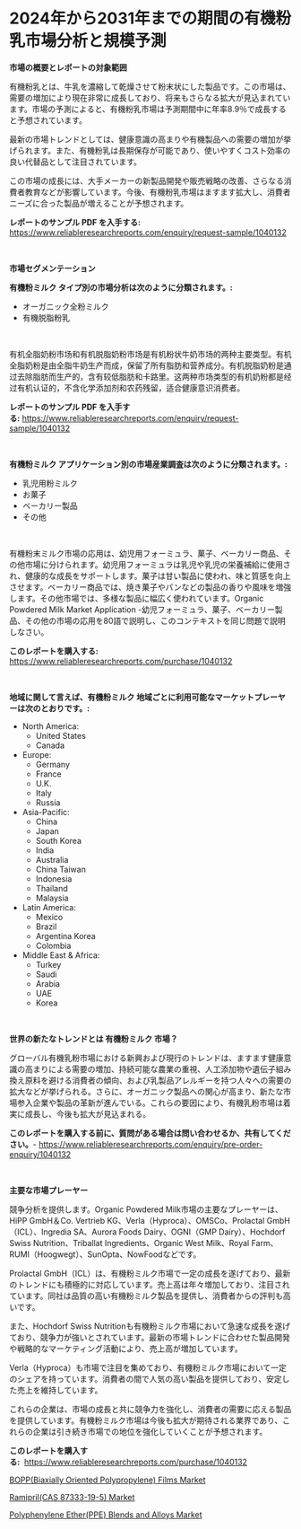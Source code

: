 <p><h1>2024年から2031年までの期間の有機粉乳市場分析と規模予測</h1></p><p><strong>市場の概要とレポートの対象範囲</strong></p>
<p><p>有機粉乳とは、牛乳を濃縮して乾燥させて粉末状にした製品です。この市場は、需要の増加により現在非常に成長しており、将来もさらなる拡大が見込まれています。市場の予測によると、有機粉乳市場は予測期間中に年率8.9％で成長すると予想されています。</p><p>最新の市場トレンドとしては、健康意識の高まりや有機製品への需要の増加が挙げられます。また、有機粉乳は長期保存が可能であり、使いやすくコスト効率の良い代替品として注目されています。</p><p>この市場の成長には、大手メーカーの新製品開発や販売戦略の改善、さらなる消費者教育などが影響しています。今後、有機粉乳市場はますます拡大し、消費者ニーズに合った製品が増えることが予想されます。</p></p>
<p><strong>レポートのサンプル PDF を入手する:</strong> <a href="https://www.reliableresearchreports.com/enquiry/request-sample/1040132">https://www.reliableresearchreports.com/enquiry/request-sample/1040132</a></p>
<p>&nbsp;</p>
<p><strong>市場セグメンテーション</strong></p>
<p><strong>有機粉ミルク タイプ別の市場分析は次のように分類されます。:</strong></p>
<p><ul><li>オーガニック全粉ミルク</li><li>有機脱脂粉乳</li></ul></p>
<p>&nbsp;</p>
<p><p>有机全脂奶粉市场和有机脱脂奶粉市场是有机粉状牛奶市场的两种主要类型。有机全脂奶粉是由全脂牛奶生产而成，保留了所有脂肪和营养成分。有机脱脂奶粉是通过去除脂肪而生产的，含有较低脂肪和卡路里。这两种市场类型的有机奶粉都是经过有机认证的，不含化学添加剂和农药残留，适合健康意识消费者。</p></p>
<p><strong>レポートのサンプル PDF を入手する:</strong>&nbsp;<a href="https://www.reliableresearchreports.com/enquiry/request-sample/1040132">https://www.reliableresearchreports.com/enquiry/request-sample/1040132</a></p>
<p>&nbsp;</p>
<p><strong> 有機粉ミルク アプリケーション別の市場産業調査は次のように分類されます。:</strong></p>
<p><ul><li>乳児用粉ミルク</li><li>お菓子</li><li>ベーカリー製品</li><li>その他</li></ul></p>
<p>&nbsp;</p>
<p><p>有機粉末ミルク市場の応用は、幼児用フォーミュラ、菓子、ベーカリー商品、その他市場に分けられます。幼児用フォーミュラは乳児や乳児の栄養補給に使用され、健康的な成長をサポートします。菓子は甘い製品に使われ、味と質感を向上させます。ベーカリー商品では、焼き菓子やパンなどの製品の香りや風味を増強します。その他市場では、多様な製品に幅広く使われています。Organic Powdered Milk Market Application -幼児フォーミュラ、菓子、ベーカリー製品、その他の市場の応用を80語で説明し、このコンテキストを同じ問題で説明しなさい。</p></p>
<p><strong>このレポートを購入する:</strong>&nbsp; <a href="https://www.reliableresearchreports.com/purchase/1040132">https://www.reliableresearchreports.com/purchase/1040132</a></p>
<p>&nbsp;</p>
<p><strong>地域に関して言えば、有機粉ミルク 地域ごとに利用可能なマーケットプレーヤーは次のとおりです。:</strong></p>
<p><ul>
    <li>
        North America:
        <ul>
            <li>United States</li>
            <li>Canada</li>
        </ul>
    </li>
    <li>
        Europe:
        <ul>
            <li>Germany</li>
            <li>France</li>
            <li>U.K.</li>
            <li>Italy</li>
            <li>Russia</li>
        </ul>
    </li>
    <li>
        Asia-Pacific:
        <ul>
            <li>China</li>
            <li>Japan</li>
            <li>South Korea</li>
            <li>India</li>
            <li>Australia</li>
            <li>China Taiwan</li>
            <li>Indonesia</li>
            <li>Thailand</li>
            <li>Malaysia</li>
        </ul>
    </li>
    <li>
        Latin America:
        <ul>
            <li>Mexico</li>
            <li>Brazil</li>
            <li>Argentina Korea</li>
            <li>Colombia</li>
        </ul>
    </li>
    <li>
        Middle East & Africa:
        <ul>
            <li>Turkey</li>
            <li>Saudi</li>
            <li>Arabia</li>
            <li>UAE</li>
            <li>Korea</li>
        </ul>
    </li>
    </ul></p>
<p>&nbsp;</p>
<p><strong>世界の新たなトレンドとは 有機粉ミルク 市場？</strong></p>
<p><p>グローバル有機乳粉市場における新興および現行のトレンドは、ますます健康意識の高まりによる需要の増加、持続可能な農業の重視、人工添加物や遺伝子組み換え原料を避ける消費者の傾向、および乳製品アレルギーを持つ人々への需要の拡大などが挙げられる。さらに、オーガニック製品への関心が高まり、新たな市場参入企業や製品の革新が進んでいる。これらの要因により、有機乳粉市場は着実に成長し、今後も拡大が見込まれる。</p></p>
<p><strong>このレポートを購入する前に、質問がある場合は問い合わせるか、共有してください。</strong>- <a href="https://www.reliableresearchreports.com/enquiry/pre-order-enquiry/1040132">https://www.reliableresearchreports.com/enquiry/pre-order-enquiry/1040132</a></p>
<p>&nbsp;</p>
<p><strong>主要な市場プレーヤー</strong></p>
<p><p>競争分析を提供します。Organic Powdered Milk市場の主要なプレーヤーは、HiPP GmbH＆Co. Vertrieb KG、Verla（Hyproca）、OMSCo、Prolactal GmbH（ICL）、Ingredia SA、Aurora Foods Dairy、OGNI（GMP Dairy）、Hochdorf Swiss Nutrition、Triballat Ingredients、Organic West Milk、Royal Farm、RUMI（Hoogwegt）、SunOpta、NowFoodなどです。</p><p>Prolactal GmbH（ICL）は、有機粉ミルク市場で一定の成長を遂げており、最新のトレンドにも積極的に対応しています。売上高は年々増加しており、注目されています。同社は品質の高い有機粉ミルク製品を提供し、消費者からの評判も高いです。</p><p>また、Hochdorf Swiss Nutritionも有機粉ミルク市場において急速な成長を遂げており、競争力が強いとされています。最新の市場トレンドに合わせた製品開発や戦略的なマーケティング活動により、売上高が増加しています。</p><p>Verla（Hyproca）も市場で注目を集めており、有機粉ミルク市場において一定のシェアを持っています。消費者の間で人気の高い製品を提供しており、安定した売上を維持しています。</p><p>これらの企業は、市場の成長と共に競争力を強化し、消費者の需要に応える製品を提供しています。有機粉ミルク市場は今後も拡大が期待される業界であり、これらの企業は引き続き市場での地位を強化していくことが予想されます。</p></p>
<p><strong>このレポートを購入する:</strong>&nbsp;&nbsp;<a href="https://www.reliableresearchreports.com/purchase/1040132">https://www.reliableresearchreports.com/purchase/1040132</a></p>
<p><p><a href="https://view.publitas.com/reportprime-1/insights-into-bopp-biaxially-oriented-polypropylene-films-market-size-analysing-market-share-trends-and-growth-from-2023-to-2030/">BOPP(Biaxially Oriented Polypropylene) Films Market</a></p><p><a href="https://view.publitas.com/reportprime-1/ramipril-cas-87333-19-5-market-size-furnishes-valuable-information-encompassing-market-share-market-trends-and-projections-spanning-from-2023-to-2030/">Ramipril(CAS 87333-19-5) Market</a></p><p><a href="https://view.publitas.com/reportprime-1/polyphenylene-ether-ppe-blends-and-alloys-market-with-the-goal-of-estimating-the-market-size-and-future-growth-potential-of-various-market-segments-based-on-component-applications-end-user-and-region/">Polyphenylene Ether(PPE) Blends and Alloys Market</a></p></p>